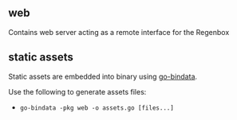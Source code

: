 web
---

Contains web server acting as a remote interface for the Regenbox

static assets
-------------

Static assets are embedded into binary using [go-bindata](https://github.com/jteeuwen/go-bindata).  

Use the following to generate assets files:  
  - ```go-bindata -pkg web -o assets.go [files...]```
